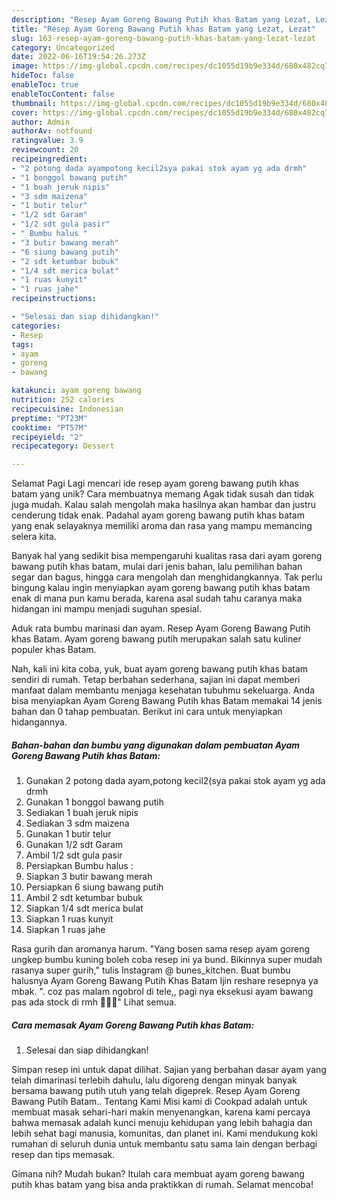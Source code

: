 ```yaml
---
description: "Resep Ayam Goreng Bawang Putih khas Batam yang Lezat, Lezat"
title: "Resep Ayam Goreng Bawang Putih khas Batam yang Lezat, Lezat"
slug: 163-resep-ayam-goreng-bawang-putih-khas-batam-yang-lezat-lezat
category: Uncategorized
date: 2022-06-16T19:54:26.273Z
image: https://img-global.cpcdn.com/recipes/dc1055d19b9e334d/680x482cq70/ayam-goreng-bawang-putih-khas-batam-foto-resep-utama.jpg
hideToc: false
enableToc: true
enableTocContent: false
thumbnail: https://img-global.cpcdn.com/recipes/dc1055d19b9e334d/680x482cq70/ayam-goreng-bawang-putih-khas-batam-foto-resep-utama.jpg
cover: https://img-global.cpcdn.com/recipes/dc1055d19b9e334d/680x482cq70/ayam-goreng-bawang-putih-khas-batam-foto-resep-utama.jpg
author: Admin
authorAv: notfound
ratingvalue: 3.9
reviewcount: 20
recipeingredient:
- "2 potong dada ayampotong kecil2sya pakai stok ayam yg ada drmh"
- "1 bonggol bawang putih"
- "1 buah jeruk nipis"
- "3 sdm maizena"
- "1 butir telur"
- "1/2 sdt Garam"
- "1/2 sdt gula pasir"
- " Bumbu halus "
- "3 butir bawang merah"
- "6 siung bawang putih"
- "2 sdt ketumbar bubuk"
- "1/4 sdt merica bulat"
- "1 ruas kunyit"
- "1 ruas jahe"
recipeinstructions:

- "Selesai dan siap dihidangkan!"
categories:
- Resep
tags:
- ayam
- goreng
- bawang

katakunci: ayam goreng bawang 
nutrition: 252 calories
recipecuisine: Indonesian
preptime: "PT23M"
cooktime: "PT57M"
recipeyield: "2"
recipecategory: Dessert

---
```



Selamat Pagi Lagi mencari ide resep ayam goreng bawang putih khas batam yang unik? Cara membuatnya memang Agak tidak susah dan tidak juga mudah. Kalau salah mengolah maka hasilnya akan hambar dan justru cenderung tidak enak. Padahal ayam goreng bawang putih khas batam yang enak selayaknya memiliki aroma dan rasa yang mampu memancing selera kita.


Banyak hal yang sedikit bisa mempengaruhi kualitas rasa dari ayam goreng bawang putih khas batam, mulai dari jenis bahan, lalu pemilihan bahan segar dan bagus, hingga cara mengolah dan menghidangkannya. Tak perlu bingung kalau ingin menyiapkan ayam goreng bawang putih khas batam enak di mana pun kamu berada, karena asal sudah tahu caranya maka hidangan ini mampu menjadi suguhan spesial.

Aduk rata bumbu marinasi dan ayam. Resep Ayam Goreng Bawang Putih khas Batam. Ayam goreng bawang putih merupakan salah satu kuliner populer khas Batam.


Nah, kali ini kita coba, yuk, buat ayam goreng bawang putih khas batam sendiri di rumah. Tetap berbahan sederhana, sajian ini dapat memberi manfaat dalam membantu menjaga kesehatan tubuhmu sekeluarga. Anda bisa menyiapkan Ayam Goreng Bawang Putih khas Batam memakai 14 jenis bahan dan 0 tahap pembuatan. Berikut ini cara untuk menyiapkan hidangannya.

<!--inarticleads1-->

##### Bahan-bahan dan bumbu yang digunakan dalam pembuatan Ayam Goreng Bawang Putih khas Batam:

1. Gunakan 2 potong dada ayam,potong kecil2(sya pakai stok ayam yg ada drmh
1. Gunakan 1 bonggol bawang putih
1. Sediakan 1 buah jeruk nipis
1. Sediakan 3 sdm maizena
1. Gunakan 1 butir telur
1. Gunakan 1/2 sdt Garam
1. Ambil 1/2 sdt gula pasir
1. Persiapkan  Bumbu halus :
1. Siapkan 3 butir bawang merah
1. Persiapkan 6 siung bawang putih
1. Ambil 2 sdt ketumbar bubuk
1. Siapkan 1/4 sdt merica bulat
1. Siapkan 1 ruas kunyit
1. Siapkan 1 ruas jahe


Rasa gurih dan aromanya harum. &#34;Yang bosen sama resep ayam goreng ungkep bumbu kuning boleh coba resep ini ya bund. Bikinnya super mudah rasanya super gurih,&#34; tulis Instagram @ bunes_kitchen. Buat bumbu halusnya Ayam Goreng Bawang Putih Khas Batam Ijin reshare resepnya ya mbak. ️&#34;. coz pas malam ngobrol di tele,, pagi nya eksekusi ayam bawang pas ada stock di rmh 🤭🙏🙏&#34; Lihat semua. 

<!--inarticleads2-->

##### Cara memasak Ayam Goreng Bawang Putih khas Batam:


1. Selesai dan siap dihidangkan!

Simpan resep ini untuk dapat dilihat. Sajian yang berbahan dasar ayam yang telah dimarinasi terlebih dahulu, lalu digoreng dengan minyak banyak bersama bawang putih utuh yang telah digeprek. Resep Ayam Goreng Bawang Putih Batam.. Tentang Kami Misi kami di Cookpad adalah untuk membuat masak sehari-hari makin menyenangkan, karena kami percaya bahwa memasak adalah kunci menuju kehidupan yang lebih bahagia dan lebih sehat bagi manusia, komunitas, dan planet ini. Kami mendukung koki rumahan di seluruh dunia untuk membantu satu sama lain dengan berbagi resep dan tips memasak. 

Gimana nih? Mudah bukan? Itulah cara membuat ayam goreng bawang putih khas batam yang bisa anda praktikkan di rumah. Selamat mencoba!
